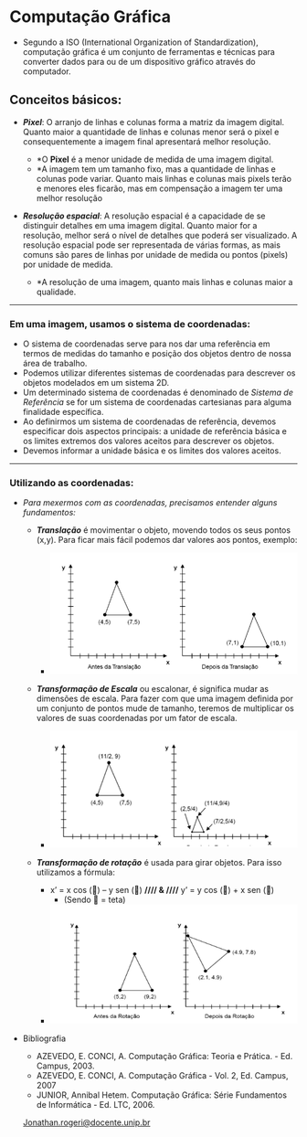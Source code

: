 # Computação Gráfica

* Segundo a ISO (International Organization of Standardization), computação gráfica é um conjunto de ferramentas e técnicas para converter dados para ou de um dispositivo gráfico através do computador.

## Conceitos básicos:

   * ***Pixel***: O arranjo de linhas e colunas forma a matriz da imagem digital. Quanto maior a quantidade de linhas e colunas menor será o pixel e consequentemente a imagem final apresentará melhor resolução.
      * *O **Pixel** é a menor unidade de medida de uma imagem digital.
      * *A imagem tem um tamanho fixo, mas a quantidade de linhas e colunas pode variar. Quanto mais linhas e colunas mais pixels terão e menores eles ficarão, mas em compensação a imagem ter uma melhor resolução

   * ***Resolução espacial***: A resolução espacial é a capacidade de se distinguir detalhes em uma imagem digital. Quanto maior for a resolução, melhor será o nível de detalhes que poderá ser visualizado. A resolução espacial pode ser representada de várias formas, as mais comuns são pares de linhas por unidade de medida ou pontos (pixels) por unidade de medida. 
      * *A resolução de uma imagem, quanto mais linhas e colunas maior a qualidade.

---

### Em uma imagem, usamos o sistema de coordenadas:
   
   * O sistema de coordenadas serve para nos dar uma referência em termos de medidas do tamanho e posição dos objetos dentro de nossa área de trabalho.
   * Podemos utilizar diferentes sistemas de coordenadas para descrever os objetos modelados em um sistema 2D.
   * Um determinado sistema de coordenadas é denominado de *Sistema de Referência* se for um sistema de coordenadas cartesianas para alguma finalidade específica.
   * Ao definirmos um sistema de coordenadas de referência, devemos especificar dois aspectos principais: a unidade de referência básica e os limites extremos dos valores aceitos para descrever os objetos.
   * Devemos informar a unidade básica e os limites dos valores aceitos.
   
---

### Utilizando as coordenadas:
   
   * *Para mexermos com as coordenadas, precisamos entender alguns fundamentos:*
      
      * ***Translação*** é movimentar o objeto, movendo todos os seus pontos (x,y). Para ficar mais fácil podemos dar valores aos pontos, exemplo:
         * ![imagem](imagens/imagem1.png)

      * ***Transformação de Escala*** ou escalonar, é significa mudar as dimensões de escala. Para fazer com que uma imagem definida por um conjunto de pontos mude de tamanho, teremos de multiplicar os valores de suas coordenadas por um fator de escala.
         * ![imagem](imagens/imagem2.png)
   
      * ***Transformação de rotação*** é usada para girar objetos. Para isso utilizamos a fórmula:    
         * x’ = x cos () – y sen () **//// & ////** y’ = y cos () + x sen ()           
            * (Sendo  = teta)
         * ![imagem](imagens/imagem3.png)
      



* Bibliografia

   * AZEVEDO, E. CONCI, A. Computação Gráfica: Teoria e Prática. - Ed. Campus, 2003.
   * AZEVEDO, E. CONCI, A. Computação Gráfica - Vol. 2, Ed. Campus, 2007
   * JUNIOR, Annibal Hetem. Computação Gráfica: Série Fundamentos de Informática - Ed. LTC, 2006.

   Jonathan.rogeri@docente.unip.br

